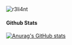 ![r3li4nt](https://user-images.githubusercontent.com/75953873/111233290-7c961d00-85cb-11eb-982b-1cdfb0396225.png)

#### Github Stats

[![Anurag's GitHub stats](https://github-readme-stats.vercel.app/api?username=r3li4nt&hide=contribs.prs)](https://github.com/anuraghazra/github-readme-stats)
